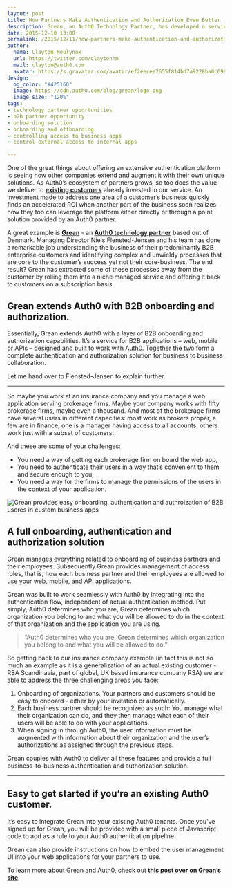 ```yaml
---
layout: post
title: How Partners Make Authentication and Authorization Even Better
description: Grean, an Auth0 Technology Partner, has developed a service that makes authenticating and authorizing users to custom apps for b2b companies easy.
date: 2015-12-10 13:00
permalink: /2015/12/11/how-partners-make-authentication-and-authorization-even-better/
author:
  name: Clayton Moulynox
  url: https://twitter.com/claytonhm
  mail: clayton@auth0.com
  avatar: https://s.gravatar.com/avatar/ef2eecee7655f814bd7a9228ba0c6992?s=200
design:
  bg_color: "#425160"
  image: https://cdn.auth0.com/blog/grean/logo.png
  image_size: "120%"
tags:
- technology partner opportunities
- b2b partner opportunity
- onboarding solution
- onboarding and offboarding
- controlling access to business apps
- control external access to internal apps

---
```


One of the great things about offering an extensive authentication platform is seeing how other companies extend and augment it with their own unique solutions.  As Auth0’s ecosystem of partners grows, so too does the value we deliver to [**existing customers**](https://auth0.com/customers) already invested in our service.  An investment made to address one area of a customer’s business quickly finds an accelerated ROI when another part of the business soon realizes how they too can leverage the platform either directly or through a point solution provided by an Auth0 partner.

A great example is [**Grean**](http://www.grean.com) - an [**Auth0 technology partner**](https://auth0.com/partners) based out of Denmark.  Managing Director Niels Flensted-Jensen and his team has done a remarkable job understanding the business of their predominantly B2B enterprise customers and identifying complex and unwieldy processes that are core to the customer’s success yet not their core-business. The end result?  Grean has extracted some of these processes away from the customer by rolling them into a niche managed service and offering it back to customers on a subscription basis.

## Grean extends Auth0 with B2B onboarding and authorization.

Essentially, Grean extends Auth0 with a layer of B2B onboarding and authorization capabilities.  It’s a service for B2B applications – web, mobile or APIs – designed and built to work with Auth0.  Together the two form a complete authentication and authorization solution for business to business collaboration.

Let me hand over to Flensted-Jensen to explain further…

---
So maybe you work at an insurance company and you manage a web application serving brokerage firms. Maybe your company works with fifty brokerage firms, maybe even a thousand. And most of the brokerage firms have several users in different capacities: most work as brokers proper, a few are in finance, one is a manager having access to all accounts, others work just with a subset of customers.

And these are some of your challenges:

* You need a way of getting each brokerage firm on board the web app,
* You need to authenticate their users in a way that’s convenient to them and secure enough to you,
* You need a way for the firms to manage the permissions of the users in the context of your application.

![Grean provides easy onboarding, authentication and authroization of B2B useres in custom business apps](https://cdn.auth0.com/blog/grean/greansc.png)

## A full onboarding, authentication and authorization solution

Grean manages everything related to onboarding of business partners and their employees. Subsequently Grean provides management of access roles, that is, how each business partner and their employees are allowed to use your web, mobile, and API applications.

Grean was built to work seamlessly with Auth0 by integrating into the authentication flow, independent of actual authentication method. Put simply, Auth0 determines who you are, Grean determines which organization you belong to and what you will be allowed to do in the context of that organization and the application you are using.

> “Auth0 determines who you are, Grean determines which organization you belong to and what you will be allowed to do.”

So getting back to our insurance company example (in fact this is not so much an example as it is a generalization of an actual existing customer - RSA Scandinavia, part of global, UK based insurance company RSA) we are able to address the three challenging areas you face:

1. Onboarding of organizations. Your partners and customers should be easy to onboard - either by your invitation or automatically.
2. Each business partner should be recognized as such: You manage what their organization can do, and they then manage what each of their users will be able to do with your applications.
3. When signing in through Auth0, the user information must be augmented with information about their organization and the user’s authorizations as assigned through the previous steps.

Grean couples with Auth0 to deliver all these features and provide a full business-to-business authentication and authorization solution.

---

## Easy to get started if you’re an existing Auth0 customer.

It’s easy to integrate Grean into your existing Auth0 tenants.  Once you’ve signed up for Grean, you will be provided with a small piece of Javascript code to add as a rule to your Auth0 authentication pipeline.

Grean can also provide instructions on how to embed the user management UI into your web applications for your partners to use.

To learn more about Grean and Auth0, check out [**this post over on Grean’s site**](http://grean.com/grean/auth0/2015/12/04/grean-with-auth0.html).
